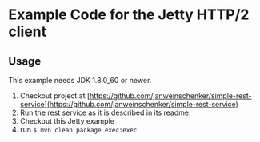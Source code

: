 # Example Code for the Jetty HTTP/2 client

## Usage

This example needs JDK 1.8.0_60 or newer.

1. Checkout project at [https://github.com/janweinschenker/simple-rest-service](https://github.com/janweinschenker/simple-rest-service)
1. Run the rest service as it is described in its readme.
1. Checkout this Jetty example
1. run `$ mvn clean package exec:exec`

